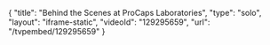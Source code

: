 {
    "title": "Behind the Scenes at ProCaps Laboratories",
    "type": "solo",
    "layout": "iframe-static",
    "videoId": "129295659",
    "url": "\/tvpembed\/129295659"
}